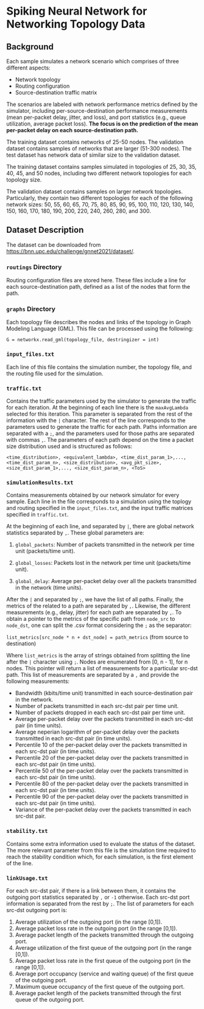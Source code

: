 # Spiking Neural Network for Networking Topology Data

## Background
Each sample simulates a network scenario which comprises of three different aspects: 

* Network topology
* Routing configuration
* Source-destination traffic matrix

The scenarios are labeled with network performance metrics defined by the simulator, including per-source-destination performance measurements (mean per-packet delay, jitter, and loss), and port statistics (e.g., queue utilization, average packet loss). **The focus is on the prediction of the mean per-packet delay on each source-destination path.**

The training dataset contains networks of 25-50 nodes. The validation dataset contains samples of networks that are larger (51-300 nodes). The test dataset has network data of similar size to the validation dataset.

The training dataset contains samples simulated in topologies of 25, 30, 35, 40, 45, and 50 nodes, including two different network topologies for each topology size. 

The validation dataset contains samples on larger network topologies. Particularly, they contain two different topologies for each of the following network sizes: 50, 55, 60, 65, 70, 75, 80, 85, 90, 95, 100, 110, 120, 130, 140, 150, 160, 170, 180, 190, 200, 220, 240, 260, 280, and 300. 

## Dataset Description

The dataset can be downloaded from https://bnn.upc.edu/challenge/gnnet2021/dataset/. 

### `routings` Directory
Routing configuration files are stored here. These files include a line for each source-destination path, defined as a list of the nodes that form the path. 

### `graphs` Directory
Each topology file describes the nodes and links of the topology in Graph Modeling Language (GML). This file can be processed using the following: 

`G = networkx.read_gml(topology_file, destringizer = int)`

### `input_files.txt`
Each line of this file contains the simulation number, the topology file, and the routing file used for the simulation.

### `traffic.txt`
Contains the traffic parameters used by the simulator to generate the traffic for each iteration. At the beginning of each line there is the `maxAvgLambda` selected for this iteration. This parameter is separated from the rest of the information with the `|` character. The rest of the line corresponds to the parameters used to generate the traffic for each path. Paths information are separated with a `;`, and the parameters used for those paths are separated with commas `,`. The parameters of each path depend on the time a packet size distribution used and is structured as follows: 

`<time_distribution>, <equivalent_lambda>, <time_dist_param_1>,..., <time_dist_param_n>, <size_distribution>, <avg_pkt_size>, <size_dist_param_1>,..., <size_dist_param_n>, <ToS>`

### `simulationResults.txt`
Contains measurements obtained by our network simulator for every sample. Each line in the file corresponds to a simulation using the toplogy and routing specified in the `input_files.txt`, and the input traffic matrices specified in `traffic.txt`. 

At the beginning of each line, and separated by `|`, there are global network statistics separated by `,`. These global parameters are:

1. `global_packets`: Number of packets transmitted in the network per time unit (packets/time unit).

2. `global_losses`: Packets lost in the network per time unit (packets/time unit).

3. `global_delay`: Average per-packet delay over all the packets transmitted in the network (time units). 

After the `|` and separated by `;`, we have the list of all paths. Finally, the metrics of the related to a path are separated by `,`. Likewise, the different measurements (e.g., delay, jitter) for each path are separated by `,`. To obtain a pointer to the metrics of the specific path from `node_src` to `node_dst`, one can split the .csv format considering the `;` as the separator:

`list_metrics[src_node * n + dst_node] = path_metrics` (from source to destination)

Where `list_metrics` is the array of strings obtained from splitting the line after the `|` character using `;`. Nodes are enumerated from [0, n - 1], for n nodes. This pointer will return a list of measurements for a particular src-dst path. This list of measurements are separated by a `,` and provide the following measurements: 

* Bandwidth (kbits/time unit) transmitted in each source-destination pair in the network.
* Number of packets transmitted in each src-dst pair per time unit.
* Number of packets dropped in each each src-dst pair per time unit.
* Average per-packet delay over the packets transmitted in each src-dst pair (in time units).
* Average neperian logarithm of per-packet delay over the packets transmitted in each src-dst pair (in time units).
* Percentile 10 of the per-packet delay over the packets transmitted in each src-dst pair (in time units).
* Percentile 20 of the per-packet delay over the packets transmitted in each src-dst pair (in time units).
* Percentile 50 of the per-packet delay over the packets transmitted in each src-dst pair (in time units).
* Percentile 80 of the per-packet delay over the packets transmitted in each src-dst pair (in time units).
* Percentile 90 of the per-packet delay over the packets transmitted in each src-dst pair (in time units).
* Variance of the per-packet delay over the packets transmitted in each src-dst pair.

### `stability.txt`
Contains some extra information used to evaluate the status of the dataset. The more relevant parameter from this file is the simulation time required to reach the stability condition which, for each simulation, is the first element of the line.

### `linkUsage.txt`
For each src-dst pair, if there is a link between them, it contains the outgoing port statistics separated by `,` or `-1` otherwise. Each src-dst port information is separated from the rest by `;`. The list of parameters for each src-dst outgoing port is:

1. Average utilization of the outgoing port (in the range [0,1]). 
2. Average packet loss rate in the outgoing port (in the range [0,1]). 
3. Average packet length of the packets transmitted through the outgoing port.
4. Average utilization of the first queue of the outgoing port (in the range [0,1]).
5. Average packet loss rate in the first queue of the outgoing port (in the range [0,1]).
6. Average port occupancy (service and waiting queue) of the first queue of the outgoing port.
7. Maximum queue occupancy of the first queue of the outgoing port.
8. Average packet length of the packets transmitted through the first queue of the outgoing port.